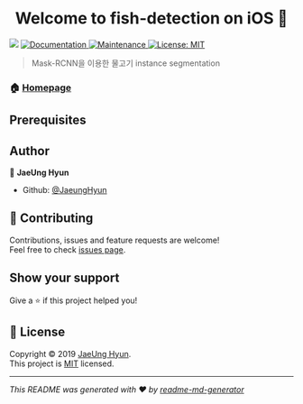 <h1 align="center">Welcome to fish-detection on iOS 👋</h1>
<p>
  <img src="https://img.shields.io/badge/version-0.0.1-blue.svg?cacheSeconds=2592000" />
  <a href="https://github.com/kefranabg/readme-md-generator#readme">
    <img alt="Documentation" src="https://img.shields.io/badge/documentation-yes-brightgreen.svg" target="_blank" />
  </a>
  <a href="https://github.com/kefranabg/readme-md-generator/graphs/commit-activity">
    <img alt="Maintenance" src="https://img.shields.io/badge/Maintained%3F-yes-green.svg" target="_blank" />
  </a>
  <a href="https://github.com/JaeungHyun/fishSearching/blob/master/LICENSE">
    <img alt="License: MIT" src="https://img.shields.io/badge/License-MIT-yellow.svg" target="_blank" />
  </a>
</p>

> Mask-RCNN을 이용한 물고기 instance segmentation

### 🏠 [Homepage](https://github.com/JaeungHyun/fishSearching/blob/master/README.md)

## Prerequisites


## Author

👤 **JaeUng Hyun**

* Github: [@JaeungHyun](https://github.com/JaeungHyun)

## 🤝 Contributing

Contributions, issues and feature requests are welcome!<br />Feel free to check [issues page](https://github.com/JaeungHyun/fishSearching/issues).

## Show your support

Give a ⭐️ if this project helped you!

## 📝 License

Copyright © 2019 [JaeUng Hyun](https://github.com/JaeungHyun).<br />
This project is [MIT](https://github.com/JaeungHyun/fishSearching/blob/master/LICENSE) licensed.

***
_This README was generated with ❤️ by [readme-md-generator](https://github.com/kefranabg/readme-md-generator)_